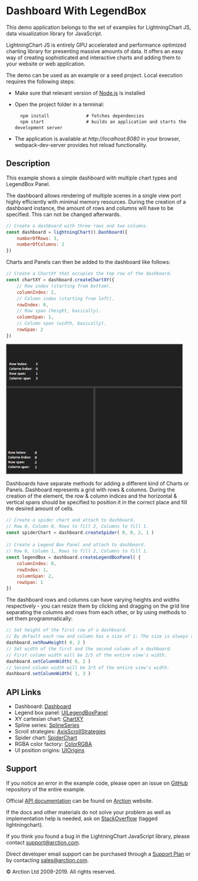 # Dashboard With LegendBox

This demo application belongs to the set of examples for LightningChart JS, data visualization library for JavaScript.

LightningChart JS is entirely GPU accelerated and performance optimized charting library for presenting massive amounts of data. It offers an easy way of creating sophisticated and interactive charts and adding them to your website or web application.

The demo can be used as an example or a seed project. Local execution requires the following steps:

- Make sure that relevant version of [Node.js](https://nodejs.org/en/download/) is installed
- Open the project folder in a terminal:

        npm install              # fetches dependencies
        npm start                # builds an application and starts the development server

- The application is available at *http://localhost:8080* in your browser, webpack-dev-server provides hot reload functionality.


## Description

This example shows a simple dashboard with multiple chart types and LegendBox Panel.

The dashboard allows rendering of multiple scenes in a single view port highly efficiently with minimal memory resources. During the creation of a dashboard instance, the amount of rows and columns will have to be specified. This can not be changed afterwards.

```javascript
// Create a dashboard with three rows and two columns.
const dashboard = lightningChart().Dashboard({
    numberOfRows: 3,
    numberOfColumns: 2
})
```

Charts and Panels can then be added to the dashboard like follows:

```javascript
// Create a ChartXY that occupies the top row of the dashboard.
const chartXY = dashboard.createChartXY({
    // Row index (starting from bottom).
    columnIndex: 2,
    // Column index (starting from left).
    rowIndex: 0,
    // Row span (height, basically).
    columnSpan: 1,
    // Column span (width, basically).
    rowSpan: 2
})
```

[//]: # "IMPORTANT: The assets will not show before README.md is built - relative path is different!"

![](./assets/dashboardPositioning.png)

Dashboards have separate methods for adding a different kind of Charts or Panels. Dashboard represents a grid with rows & columns. During the creation of the element, the row & column indices and the horizontal & vertical spans should be specified to position it in the correct place and fill the desired amount of cells.

```javascript
// Create a spider chart and attach to dashboard.
// Row 0, Column 0, Rows to fill 2, Columns to fill 1.
const spiderChart = dashboard.createSpider( 0, 0, 2, 1 )

// Create a Legend Box Panel and attach to dashboard.
// Row 0, Column 1, Rows to fill 2, Columns to fill 1.
const legendBox = dashboard.createLegendBoxPanel( {
    columnIndex: 0,
    rowIndex: 1,
    columnSpan: 2,
    rowSpan: 1
})
```

The dashboard rows and columns can have varying heights and widths respectively - you can resize them by clicking and dragging on the grid line separating the columns and rows from each other, or by using methods to set them programmatically:

```javascript
// Set height of the first row of a dashboard.
// By default each row and column has a size of 1; The size is always relative to the combined size of each row / column.
dashboard.setRowHeight( 0, 2 )
// Set width of the first and the second column of a dashboard.
// First column width will be 2/5 of the entire view's width.
dashboard.setColumnWidth( 0, 2 )
// Second column width will be 3/5 of the entire view's width.
dashboard.setColumnWidth( 1, 3 )
```


## API Links

* Dashboard: [Dashboard]
* Legend box panel: [UILegendBoxPanel]
* XY cartesian chart: [ChartXY]
* Spline series: [SplineSeries]
* Scroll strategies: [AxisScrollStrategies]
* Spider chart: [SpiderChart]
* RGBA color factory: [ColorRGBA]
* UI position origins: [UIOrigins]


## Support

If you notice an error in the example code, please open an issue on [GitHub][0] repository of the entire example.

Official [API documentation][1] can be found on [Arction][2] website.

If the docs and other materials do not solve your problem as well as implementation help is needed, ask on [StackOverflow][3] (tagged lightningchart).

If you think you found a bug in the LightningChart JavaScript library, please contact support@arction.com.

Direct developer email support can be purchased through a [Support Plan][4] or by contacting sales@arction.com.

[0]: https://github.com/Arction/
[1]: https://www.arction.com/lightningchart-js-api-documentation/
[2]: https://www.arction.com
[3]: https://stackoverflow.com/questions/tagged/lightningchart
[4]: https://www.arction.com/support-services/

© Arction Ltd 2009-2019. All rights reserved.


[Dashboard]: https://www.arction.com/lightningchart-js-api-documentation/v1.2.0/classes/dashboard.html
[UILegendBoxPanel]: https://www.arction.com/lightningchart-js-api-documentation/v1.2.0/classes/uilegendboxpanel.html
[ChartXY]: https://www.arction.com/lightningchart-js-api-documentation/v1.2.0/classes/chartxy.html
[SplineSeries]: https://www.arction.com/lightningchart-js-api-documentation/v1.2.0/classes/splineseries.html
[AxisScrollStrategies]: https://www.arction.com/lightningchart-js-api-documentation/v1.2.0/globals.html#axisscrollstrategies
[SpiderChart]: https://www.arction.com/lightningchart-js-api-documentation/v1.2.0/classes/spiderchart.html
[ColorRGBA]: https://www.arction.com/lightningchart-js-api-documentation/v1.2.0/globals.html#colorrgba
[UIOrigins]: https://www.arction.com/lightningchart-js-api-documentation/v1.2.0/globals.html#uiorigins


